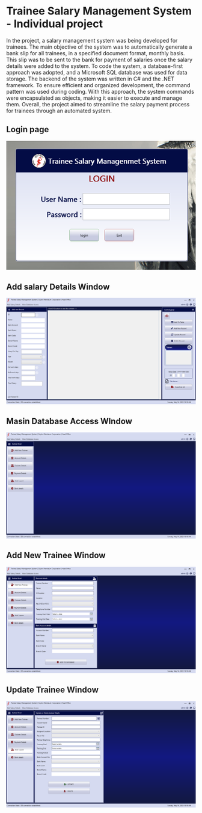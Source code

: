 # Trainee Salary Management System - Individual project

In the project, a salary management system was being developed for trainees. The main objective of the system was to automatically generate a bank slip for all trainees, in a specified document format, monthly basis. This slip was to be sent to the bank for payment of salaries once the salary details were added to the system.
To code the system, a database-first approach was adopted, and a Microsoft SQL database was used for data storage. The backend of the system was written in C# and the .NET framework.
To ensure efficient and organized development, the command pattern was used during coding. With this approach, the system commands were encapsulated as objects, making it easier to execute and manage them. Overall, the project aimed to streamline the salary payment process for trainees through an automated system.

## Login page
![Project Screenshot](https://github.com/bhathi97/wpf-commandPattern-bhathi/blob/main/imgs/Screenshot%20(112).png)
## Add salary Details Window
![Project Screenshot](https://github.com/bhathi97/wpf-commandPattern-bhathi/blob/main/imgs/Screenshot%20(113).png)
## Masin Database Access WIndow
![Project Screenshot](https://github.com/bhathi97/wpf-commandPattern-bhathi/blob/main/imgs/Screenshot%20(114).png)
## Add New Trainee Window
![Project Screenshot](https://github.com/bhathi97/wpf-commandPattern-bhathi/blob/main/imgs/Screenshot%20(115).png)
## Update Trainee Window
![Project Screenshot](https://github.com/bhathi97/wpf-commandPattern-bhathi/blob/main/imgs/Screenshot%20(119).png)


